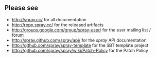 ## Please see

* <http://spray.cc/> for all documentation
* <http://repo.spray.cc/> for the released artifacts
* <http://groups.google.com/group/spray-user/> for the user mailing list / forum
* <http://spray.github.com/spray/api/> for the _spray_ API documentation
* <http://github.com/spray/spray-template> for the SBT template project
* <http://github.com/spray/spray/wiki/Patch-Policy> for the Patch Policy